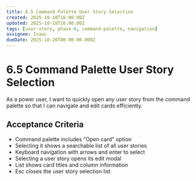 ```yaml
---
title: 6.5 Command Palette User Story Selection
created: 2025-10-18T16:00:00Z
updated: 2025-10-18T16:00:00Z
tags: [user-story, phase-6, command-palette, navigation]
assignee: Isaac
dueDate: 2025-10-26T00:00:00.000Z
---
```


# 6.5 Command Palette User Story Selection

As a power user, I want to quickly open any user story from the command palette so that I can navigate and edit cards efficiently.

## Acceptance Criteria

- Command palette includes "Open card" option
- Selecting it shows a searchable list of all user stories
- Keyboard navigation with arrows and enter to select
- Selecting a user story opens its edit modal
- List shows card titles and column information
- Esc closes the user story selection list
